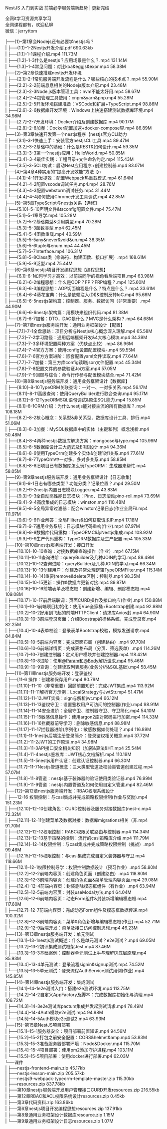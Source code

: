 NestJS 入门到实战 前端必学服务端新趋势 | 更新完结

全网it学习资源共享学习<br>全网课程都有，欢迎私聊<br>微信：jerryttom<br>

├──{1}–第1章会Nodejs还有必要学nestjs吗？<br> | ├──(1.1)–1-2Nestjs开发介绍.pdf 690.63kb<br> | ├──[1.1]–1-1课程介绍.mp4 111.73M<br> | ├──[1.2]–1-3什么是nestjs？应用场景是什么？.mp4 131.14M<br> | └──[1.3]–1-4常见问题：对比koa&amp;eggjs&amp;expr.mp4 58.38M<br> ├──{2}–第2章快速搭建nestjs开发环境<br> | ├──[2.1]–2-1常见服务端开发流程是什么？哪些核心的技术点？.mp4 55.90M<br> | ├──[2.2]–2-2前端息息相关的Nodejs版本介绍.mp4 23.48M<br> | ├──[2.3]–2-3Node.js版本管理工具：nvm不能太好用.mp4 58.67M<br> | ├──[2.4]–2-4包管理工具使用：cnpm&amp;yarn&amp;pnp.mp4 55.28M<br> | ├──[2.5]–2-5开发环境搭建准备：VSCode和扩展+TypeScript.mp4 98.86M<br> | ├──[2.6]–2-6数据库开发环境：Windows上快速搭建测试数据库环境.mp4 34.98M<br> | ├──[2.7]–2-7开发环境：Docker介绍及创建数据库.mp4 90.17M<br> | └──[2.8]–2-8加餐：Docker配置加速+docker-compose容.mp4 86.89M<br> ├──{3}–第3章快速开发第一个nestjs程序【nestjs官方CLI助力<br> | ├──[3.1]–3-1快速上手：安装官方nestjsCLI工具.mp4 89.47M<br> | ├──[3.2]–3-2基础中的基础：什么是REST&amp;如何设计.mp4 59.35M<br> | ├──[3.3]–3-3第一个nestjs应用：HelloWorld.mp4 50.85M<br> | ├──[3.4]–3-4最佳实践：工程目录+文件命名约定.mp4 115.43M<br> | └──[3.5]–3-5CLI初试：启动Nest应用程序+创建控制器.mp4 83.07M<br> ├──{4}–第4章4种实用的“提高开发效能”方法【n<br> | ├──[4.1]–4-1开发提效：配置Webpack热重载模式.mp4 61.64M<br> | ├──[4.2]–4-2配置vscode调试任务.mp4.mp4 28.76M<br> | ├──[4.3]–4-3配置webstorm调试任务.mp4 31.44M<br> | └──[4.4]–4-4如何使用Chrome开发工具调试.mp4 42.85M<br> ├──{5}–第5章TypeScript与nestjs关系【选修】<br> | ├──[5.10]–5-10声明文件&amp;tsconfig配置文件.mp4 75.47M<br> | ├──[5.1]–5-1章导学.mp4 105.28M<br> | ├──[5.2]–5-2基础类型&amp;引用类型.mp4 70.28M<br> | ├──[5.3]–5-3函数类型.mp4 62.45M<br> | ├──[5.4]–5-4函数重载.mp4 40.59M<br> | ├──[5.5]–5-5any&amp;never&amp;void&amp;un.mp4 38.35M<br> | ├──[5.6]–5-6tuple与enum.mp4 44.45M<br> | ├──[5.7]–5-7Interface.mp4 106.31M<br> | ├──[5.8]–5-8Class类（修饰符、构建函数、接口扩展）.mp4 168.61M<br> | └──[5.9]–5-9泛型.mp4 75.44M<br> ├──{6}–第6章nestjs项目开发编程思想【编程思想】<br> | ├──[6.1]–6-1如何学习才高效：以前端同学的视角看后端项目.mp4 63.98M<br> | ├──[6.2]–6-2编程思想：什么是OOP？FP？FRP编程？.mp4 125.60M<br> | ├──[6.3]–6-3编程思想：AOP切面编程是什么？特点是什么？.mp4 33.61M<br> | ├──[6.4]–6-4葵花宝典：什么是依赖注入(DI)&amp;控制反转IoC.mp4 95.66M<br> | ├──[6.5]–6-5nestjs架构篇：控制器、服务、数据访问（非常重要）.mp4 44.90M<br> | ├──[6.6]–6-6nestjs架构篇：用模块来组织代码.mp4 81.38M<br> | └──[6.7]–6-7加餐：DTO，DAO是什么？MVC是什么架构？.mp4 64.68M<br> ├──{7}–第7章nestjs服务端开发：通用业务框架设计【配置】<br> | ├──[7.1]–7-1全盘思路：项目分析与Nestjs核心概念深入理解.mp4 65.58M<br> | ├──[7.2]–7-2学习路径：通用后端框架开发&amp;4大核心模块.mp4 34.39M<br> | ├──[7.3]–7-3多环境配置两种方案（优缺点比较）.mp4 86.96M<br> | ├──[7.4]–7-4官方方案：使用config设置配置模块-.mp4 59.55M<br> | ├──[7.6]–7-6官方方案进阶：嵌套配置yaml文件读取.mp4 77.64M<br> | ├──[7.7]–7-7加餐：第三方库config读取json文件配置.mp4 45.34M<br> | ├──[7.8]–7-8配置文件的参数验证Joi方案.mp4 57.05M<br> | └──[7.9]–7-9回顾与综合：命令行传参与配置模块结合.mp4 71.42M<br> ├──{8}–第8章nestjs服务端开发：通用业务框架设计【数据库】<br> | ├──[8.10]–8-10TypeORM关联查询：一对一、一对多关系.mp4 56.17M<br> | ├──[8.11]–8-11高级查询：使用QueryBuilder进行联合查询.mp4 95.17M<br> | ├──[8.12]–8-12TypeORMSQL语句调试&amp;原生SQL能力.mp4 15.85M<br> | ├──[8.1]–8-1ORM介绍：为什么nestjs能对接主流的所有数据库？.mp4 108.18M<br> | ├──[8.2]–8-2核心概念：关系型&amp;非关系型、数据库设计工具、排行.mp4 51.06M<br> | ├──[8.3]–8-3加餐：MySQL数据库中的实体（主键和列）概念浅析.mp4 50.48M<br> | ├──[8.4]–8-4两种nestjs数据库解决方案：mongoose与type.mp4 105.99M<br> | ├──[8.5]–8-5数据库设计三大范式及ER图设计.mp4 94.36M<br> | ├──[8.6]–8-6使用TypeOrm创建多个实体&amp;创建1对1关系.mp4 77.61M<br> | ├──[8.7]–8-7TypeOrm中一对多、多对多关系.mp4 58.85M<br> | └──[8.8]–8-8旧项目已有数据库怎么玩TypeORM：生成器来帮忙.mp4 58.05M<br> ├──{9}–第9章nestjs服务端开发：通用业务框架设计【日志收集】<br> | ├──[9.1]–9-1日志有哪些类型？功能分类？记录位置？.mp4 29.50M<br> | ├──[9.2]–9-2nestjs内置日志模块Logger.mp4 43.83M<br> | ├──[9.3]–9-3全自动高性能日志模块：Pino、日志滚动pino-roll.mp4 73.69M<br> | ├──[9.4]–9-4高度集成的日志模块：winston.mp4 110.48M<br> | ├──[9.5]–9-5全局异常过滤器：配合winston记录日志(作业全局Fil.mp4 111.97M<br> | ├──[9.6]–9-6作业解答：全局FIilters&amp;如何获取请求IP.mp4 17.18M<br> | ├──[9.7]–9-7通用业务系统：日志模块代码重构(作业).mp4 87.97M<br> | ├──[9.8]–9-8数据库代码重构：TypeORMCli与Nestjs集成.mp4 108.92M<br> | └──[9.9]–9-9生产代码重构：TypeORM数据库及生产配置.mp4 105.33M<br> ├──{10}–第10章nestjs服务端开发：接口开发<br> | ├──[10.10]–10-10查询：对接数据库查询操作（作业）.mp4 67.15M<br> | ├──[10.11]–10-11查询进阶：queryBuilder及几种JOIN的学习.mp4 88.49M<br> | ├──[10.12]–10-12查询进阶：queryBuilder及几种JOIN的学习.mp4 66.34M<br> | ├──[10.13]–10-13创建用户：创建及异常处理逻辑TypeORMFilter.mp4 115.14M<br> | ├──[10.14]–10-14(重要)remove&amp;delete区别：控制器.mp4 98.35M<br> | ├──[10.15]–10-15更新：操作&amp;数据库更新对接.mp4 89.87M<br> | ├──[10.16]–10-16前端表单及模态框：创建新增、编辑、删除模态框.mp4 109.08M<br> | ├──[10.17]–10-17前后端联调：页面CURD操作及接口响应(作业).mp4 150.88M<br> | ├──[10.1]–10-1前端项目初始化：使用Vue全家桶+Bootstrap创建.mp4 92.98M<br> | ├──[10.2]–10-2好用到飞起的前端HTTPClient：请求库Axios封.mp4 64.90M<br> | ├──[10.3]–10-3前端登录页面：介绍Boostrap的栅格系统，完成登录页.mp4 82.25M<br> | ├──[10.4]–10-4表单校验：登录表单Bootstrap校验，模拟发送请求.mp4 84.84M<br> | ├──[10.5]–10-5前端内容页：完成页面布局（创建路由）.mp4 97.70M<br> | ├──[10.6]–10-6前端详情页：完成表格布局（分页、筛选表单）.mp4 114.26M<br> | ├──[10.7]–10-7创建控制器：定义用户模块并创建控制器.mp4 118.42M<br> | ├──[10.8]–10-8进阶：使用@Param和@Body解析请求.mp4 95.46M<br> | └──[10.9]–10-9查询：创建读取列表服务(业务分析&amp;SQL基础).mp4 58.45M<br> ├──{11}–第11章nestjs服务端开发：登录鉴权<br> | ├──[11-6 操作：创建和保存用户.mp4 80.79M<br> | ├──[11.10]–11-10（非常重要）回顾前置知识：完成JWT集成.mp4 113.92M<br> | ├──[11.11]–11-11解析官方示例：LocalStrategy与JwtStr.mp4 51.47M<br> | ├──[11.12]–11-12JWT实操：sign与解析jwt.mp4 66.12M<br> | ├──[11.13]–11-13鉴权守卫：设置鉴权用户可访问的控制器(作业).mp4 98.91M<br> | ├──[11.14]–11-14安全进阶：全局守卫、控制器守卫、守卫简化.mp4 54.10M<br> | ├──[11.15]–11-15敏感信息操作：使用argon2库对密码进行加密.mp4 114.33M<br> | ├──[11.16]–11-16拦截器前导学习：删除敏感信息.mp4 88.98M<br> | ├──[11.17]–11-17拦截器进阶(序列化)：敏感数据如何处理？.mp4 116.89M<br> | ├──[11.1]–11-1nestjs后端注册登录简介：登录鉴权相关概念.mp4 37.72M<br> | ├──[11.2]–11-2JWT的工作原理.mp4 34.98M<br> | ├──[11.3]–11-3API接口安全相关知识（加密&amp;算法&amp;HT.mp4 25.54M<br> | ├──[11.4]–11-4nestjs鉴权库：JWT核心文档解析.mp4 110.19M<br> | ├──[11.5]–11-5nestjs用户认证：创建认证控制器.mp4 66.30M<br> | ├──[11.7]–11-7Nestjs管道概念：三大类型管道及校验类管道创建过程.mp4 57.07M<br> | ├──[11.8]–11-8管道：nestjs基于装饰器的验证使用类验证器.mp4 76.99M<br> | └──[11.9]–11-9管道：nestjs内置管道及如何使用自定义管道.mp4 82.46M<br> ├──{12}–第12章nestjs服务端开发：RBAC权限系统设计<br> | ├──12-16 权限控制：与casl集成并完成策略权限控制(作业与奖励).mp4 151.23M<br> | ├──[12.10]–12-10创建角色：CURD控制器及服务对接数据库(nest-c.mp4 72.32M<br> | ├──[12.11]–12-11创建菜单及数据对接：数据库migrations相关（非.mp4 91.70M<br> | ├──[12.12]–12-12权限控制：RABC权限关联路由与控制器.mp4 114.34M<br> | ├──[12.13]–12-13基于策略的控制：流行的casl策略库介绍.mp4 111.79M<br> | ├──[12.14]–12-14权限控制：与casl集成并完成策略权限控制（挑战）.mp4 99.46M<br> | ├──[12.15]–12-15权限控制：与casl集成完成自定义装饰器与守卫.mp4 118.66M<br> | ├──[12.1]–12-1权限控制导学：权限控制数据设计（预习作业）.mp4 58.80M<br> | ├──[12.2]–12-2前端内容页：创建角色页面（创建路由）.mp4 118.80M<br> | ├──[12.3]–12-3前端内容页：创建角色页面&amp;菜单管理内容页面.mp4 29.08M<br> | ├──[12.4]–12-4前端内容页：封装删除模态框组件（有作业）.mp4 63.94M<br> | ├──[12.5]–12-5前端内容页：封装useModal方法.mp4 64.04M<br> | ├──[12.6]–12-6前端内容页：动态Form组件&amp;封装新增编辑模态框.mp4 117.60M<br> | ├──[12.7]–12-7前端内容页：完成动态Form组件及模态框数据传递.mp4 100.32M<br> | ├──[12.8]–12-8前端内容页：菜单&amp;角色新增与编辑模态框(作业).mp4 52.71M<br> | └──[12.9]–12-9后端开发：菜单及接口访问控制思想.mp4 46.23M<br> ├──{13}–第13章nestjs服务端开发：单元测试<br> | ├──[13.1]–13-1nestjs测试概述：什么是单元测试？e2e测试？.mp4 69.05M<br> | ├──[13.2]–13-2初识集成测试框架Jest.mp4 87.46M<br> | ├──[13.3]–13-3基础案例：控制器单元测试上手与理解DI底层原理.mp4 85.93M<br> | ├──[13.4]–13-4单元测试：登录流程signin&amp;signup测试.mp4 74.52M<br> | └──[13.5]–13-5单元测试：登录流程AuthService测试用例(作业).mp4 145.85M<br> ├──{14}–第14章nestjs服务端开发：集成测试<br> | ├──[14.1]–14-1e2e测试入门：搭建e2e测试环境.mp4 113.75M<br> | ├──[14.2]–14-2自定义AppFactory及脚本：完成数据库初始化与清理.mp4 106.72M<br> | ├──[14.3]–14-3e2e测试库pactum集成并发起测试请求.mp4 78.49M<br> | ├──[14.4]–14-4Auth模块e2e测试.mp4 94.98M<br> | └──[14.5]–14-5Auth模块e2e测试2.mp4 63.93M<br> ├──{15}–第15章NestJS项目部署<br> | ├──[15.1]–15-1服务器安全：项目部署前置知识.mp4 94.56M<br> | ├──[15.2]–15-2打包之前安全配置：CORS&amp;helmet&amp;amp.mp4 53.83M<br> | ├──[15.3]–15-3准备服务器部署环境：Node&amp;Docker.mp4 115.70M<br> | ├──[15.4]–15-4项目部署：使用pm2添加守护进程.mp4 103.11M<br> | └──[15.5]–15-5项目部署：使用docker进行部署.mp4 62.03M<br> └──课件<br> | ├──nestjs-frontend-main.zip 45.17kb<br> | ├──nestjs-lesson-main.zip 205.57kb<br> | ├──nestjs9-webpack-typeorm-template-master.zip 115.30kb<br> | ├──resources.zip 837.78kb<br> | ├──第10章nestjs服务端开发用户管理接口CURD开发resources.zip 216.55kb<br> | ├──第12章RBAC和ACL权限系统设计resources.zip 0.45kb<br> | ├──第3章代码资料.zip 163.86kb<br> | ├──第6章nestjs项目开发编程思想resources.zip 137.91kb<br> | ├──第8章通用业务框架设计数据库resource.zip 1.15M<br> | └──第9章通用业务框架设计日志resources.zip 1.07M
